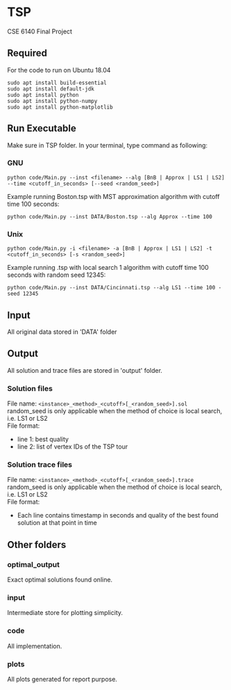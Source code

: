 # TSP
CSE 6140 Final Project

## Required
For the code to run on Ubuntu 18.04 <br />
```
sudo apt install build-essential
sudo apt install default-jdk
sudo apt install python
sudo apt install python-numpy
sudo apt install python-matplotlib
```

## Run Executable
Make sure in TSP folder. In your terminal, type command as following:
### GNU
```
python code/Main.py --inst <filename> --alg [BnB | Approx | LS1 | LS2] --time <cutoff_in_seconds> [--seed <random_seed>]
```
Example running Boston.tsp with MST approximation algorithm with cutoff time 100 seconds:
```
python code/Main.py --inst DATA/Boston.tsp --alg Approx --time 100
```

### Unix
```
python code/Main.py -i <filename> -a [BnB | Approx | LS1 | LS2] -t <cutoff_in_seconds> [-s <random_seed>]
```
Example running .tsp with local search 1 algorithm with cutoff time 100 seconds with random seed 12345:
```
python code/Main.py --inst DATA/Cincinnati.tsp --alg LS1 --time 100 -seed 12345
```

## Input
All original data stored in 'DATA' folder

## Output
All solution and trace files are stored in 'output' folder.
### Solution files
File name: `<instance>_<method>_<cutoff>[_<random_seed>].sol` <br />
random_seed is only applicable when the method of choice is local search, i.e. LS1 or LS2 <br />
File format: <br />
* line 1: best quality
* line 2: list of vertex IDs of the TSP tour

### Solution trace files
File name: `<instance>_<method>_<cutoff>[_<random_seed>].trace` <br />
random_seed is only applicable when the method of choice is local search, i.e. LS1 or LS2 <br />
File format: <br />
* Each line contains timestamp in seconds and quality of the best found solution at that point in time

## Other folders
### optimal_output
Exact optimal solutions found online.
### input
Intermediate store for plotting simplicity.
### code
All implementation.
### plots
All plots generated for report purpose.
